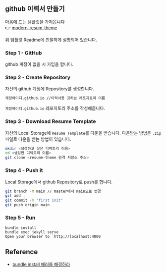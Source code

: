 
## github 이력서 만들기

마음에 드는 템플릿을 가져옵니다  
👉 [modern-resum-theme](https://github.com/sproogen/modern-resume-theme)

위 템플릿 Readme에 친절하게 설명되어 있습니다.

### Step 1 - GitHub
github 계정이 없을 시 가입을 합니다.

### Step 2 - Create Repository
자신의 github 계정에 Repository를 생성합니다.

```bash
계정아이디.github.io //이력서용 깃허브 레포지토리 이름
```
`계정아이디.github.io` 레포지토리 주소를 작성해줍니다.


### Step 3 - Download Resume Template
자신의 Local Storage에 `Resume Template`를 다운을 받습니다.
다운받는 방법은 `.zip` 파일로 다운을 받는 방법이 있습니다.

```bash
mkdir <생성하고 싶은 디렉토리 이름>
cd <생성한 디렉토리 이름>
git clone <resume-theme 원격 저장소 주소>
```

### Step 4 - Push it
Local Storage에서 github Repository로 push를 합니다.
```bash
git branch -M main // master에서 main으로 변경
git add .
git commit -m "first init"
git push origin main
```
###  Step 5 - Run
```
bundle install
bundle exec jekyll serve
Open your browser to `http://localhost:4000
```

## Reference
- [bundle install 에러를 해결하라](https://github.com/jihwooon/jihwooon.github.io/commit/78564c4374760dee2a08ac27f09f86ec286443cb)
